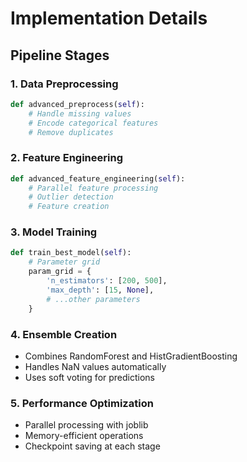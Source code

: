 # Implementation Details

## Pipeline Stages

### 1. Data Preprocessing
```python
def advanced_preprocess(self):
    # Handle missing values
    # Encode categorical features
    # Remove duplicates
```

### 2. Feature Engineering
```python
def advanced_feature_engineering(self):
    # Parallel feature processing
    # Outlier detection
    # Feature creation
```

### 3. Model Training
```python
def train_best_model(self):
    # Parameter grid
    param_grid = {
        'n_estimators': [200, 500],
        'max_depth': [15, None],
        # ...other parameters
    }
```

### 4. Ensemble Creation
- Combines RandomForest and HistGradientBoosting
- Handles NaN values automatically
- Uses soft voting for predictions

### 5. Performance Optimization
- Parallel processing with joblib
- Memory-efficient operations
- Checkpoint saving at each stage

